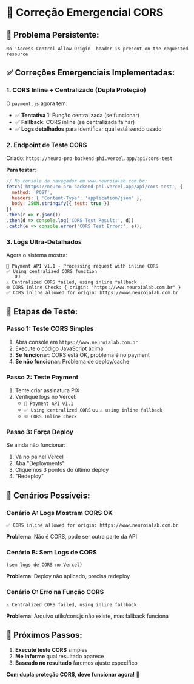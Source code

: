 # 🚨 Correção Emergencial CORS

## 🔧 **Problema Persistente:**
```
No 'Access-Control-Allow-Origin' header is present on the requested resource
```

## ✅ **Correções Emergenciais Implementadas:**

### 1. **CORS Inline + Centralizado (Dupla Proteção)**
O `payment.js` agora tem:
- ✅ **Tentativa 1**: Função centralizada (se funcionar)
- ✅ **Fallback**: CORS inline (se centralizada falhar)
- ✅ **Logs detalhados** para identificar qual está sendo usado

### 2. **Endpoint de Teste CORS**
Criado: `https://neuro-pro-backend-phi.vercel.app/api/cors-test`

**Para testar**:
```javascript
// No console do navegador em www.neuroialab.com.br:
fetch('https://neuro-pro-backend-phi.vercel.app/api/cors-test', {
  method: 'POST',
  headers: { 'Content-Type': 'application/json' },
  body: JSON.stringify({ test: true })
})
.then(r => r.json())
.then(d => console.log('CORS Test Result:', d))
.catch(e => console.error('CORS Test Error:', e));
```

### 3. **Logs Ultra-Detalhados**
Agora o sistema mostra:
```
🚀 Payment API v1.1 - Processing request with inline CORS
✅ Using centralized CORS function
   OU
⚠️ Centralized CORS failed, using inline fallback
🌐 CORS Inline Check: { origin: "https://www.neuroialab.com.br" }
✅ CORS inline allowed for origin: https://www.neuroialab.com.br
```

## 🧪 **Etapas de Teste:**

### Passo 1: Teste CORS Simples
1. Abra console em `https://www.neuroialab.com.br`
2. Execute o código JavaScript acima
3. **Se funcionar**: CORS está OK, problema é no payment
4. **Se não funcionar**: Problema de deploy/cache

### Passo 2: Teste Payment
1. Tente criar assinatura PIX
2. Verifique logs no Vercel:
   - `🚀 Payment API v1.1`
   - `✅ Using centralized CORS` ou `⚠️ using inline fallback`
   - `🌐 CORS Inline Check`

### Passo 3: Força Deploy
Se ainda não funcionar:
1. Vá no painel Vercel
2. Aba "Deployments"
3. Clique nos 3 pontos do último deploy
4. "Redeploy"

## 🎯 **Cenários Possíveis:**

### Cenário A: Logs Mostram CORS OK
```
✅ CORS inline allowed for origin: https://www.neuroialab.com.br
```
**Problema**: Não é CORS, pode ser outra parte da API

### Cenário B: Sem Logs de CORS
```
(sem logs de CORS no Vercel)
```
**Problema**: Deploy não aplicado, precisa redeploy

### Cenário C: Erro na Função CORS
```
⚠️ Centralized CORS failed, using inline fallback
```
**Problema**: Arquivo utils/cors.js não existe, mas fallback funciona

## 🚀 **Próximos Passos:**

1. **Execute teste CORS** simples
2. **Me informe** qual resultado aparece
3. **Baseado no resultado** faremos ajuste específico

**Com dupla proteção CORS, deve funcionar agora!** 💪